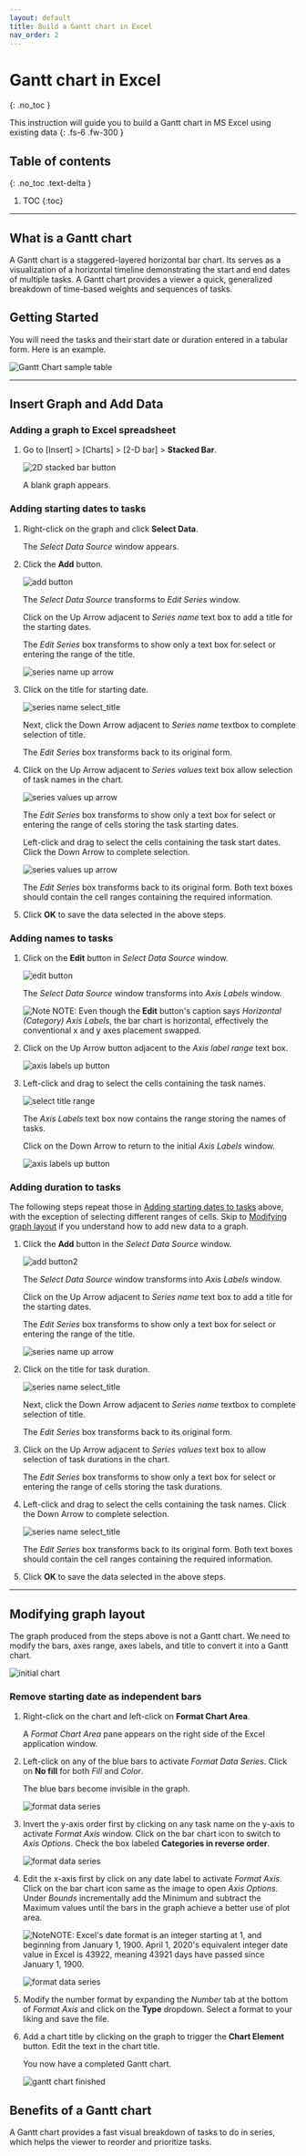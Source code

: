 ```yaml
---
layout: default
title: Build a Gantt chart in Excel
nav_order: 2
---
```


# Gantt chart in Excel
{: .no_toc }

This instruction will guide you to build a Gantt chart in MS Excel using existing data
{: .fs-6 .fw-300 }

## Table of contents
{: .no_toc .text-delta }

1. TOC
{:toc}

---

## What is a Gantt chart
A Gantt chart is a staggered-layered horizontal bar chart.
Its serves as a visualization of a horizontal timeline demonstrating the start and end dates of multiple tasks.
A Gantt chart provides a viewer a quick, generalized breakdown of time-based weights and sequences of tasks.

## Getting Started
You will need the tasks and their start date or duration entered in a tabular form.
Here is an example.

![Gantt Chart sample table](https://github.com/KevinSCLin/Kevin-Vlad-Test-Docs/blob/gh-pages/assets/images/gantt_chart_sample_tasks.png?raw=true)

---
## Insert Graph and Add Data

### Adding a graph to Excel spreadsheet
1. Go to [Insert] > [Charts] > [2-D bar] > **Stacked Bar**.

    ![2D stacked bar button](https://github.com/KevinSCLin/Kevin-Vlad-Test-Docs/blob/gh-pages/assets/images/2D_stacked_bar.png?raw=true)
    
    A blank graph appears.
    
### Adding starting dates to tasks 
1. Right-click on the graph and click **Select Data**.

    The _Select Data Source_ window appears.

2. Click the **Add** button.

    ![add button](https://github.com/KevinSCLin/Kevin-Vlad-Test-Docs/blob/gh-pages/assets/images/select_data_source_add_button.PNG?raw=true)
    
    The _Select Data Source_ transforms to _Edit Series_ window.
    
    Click on the Up Arrow adjacent to _Series name_ text box to add a title for the starting dates.
    
    The _Edit Series_ box transforms to show only a text box for select or entering the range of the title.
    
    ![series name up arrow](https://github.com/KevinSCLin/Kevin-Vlad-Test-Docs/blob/gh-pages/assets/images/edit_series_series_name_up_button.png?raw=true)

3. Click on the title for starting date.

    ![series name select_title](https://github.com/KevinSCLin/Kevin-Vlad-Test-Docs/blob/gh-pages/assets/images/edit_series_select_title.png?raw=true)
   
   Next, click the Down Arrow adjacent to _Series name_ textbox to complete selection of title.
   
   The _Edit Series_ box transforms back to its original form.
   
4. Click on the Up Arrow adjacent to _Series values_ text box allow selection of task names in the chart.

   ![series values up arrow](https://github.com/KevinSCLin/Kevin-Vlad-Test-Docs/blob/gh-pages/assets/images/edit_series_series_values_up_button.PNG?raw=true)

   The _Edit Series_ box transforms to show only a text box for select or entering the range of cells storing the task starting dates.
      
   Left-click and drag to select the cells containing the task start dates. Click the Down Arrow to complete selection.
   
   ![series values up arrow](https://github.com/KevinSCLin/Kevin-Vlad-Test-Docs/blob/gh-pages/assets/images/edit_series_select_values.png?raw=true)
   
   The _Edit Series_ box transforms back to its original form.
   Both text boxes should contain the cell ranges containing the required information.
   
5. Click **OK** to save the data selected in the above steps.

### Adding names to tasks

1. Click on the **Edit** button in _Select Data Source_ window.

    ![edit button](https://github.com/KevinSCLin/Kevin-Vlad-Test-Docs/blob/gh-pages/assets/images/select_data_source_edit_button.png?raw=true)
    
    The _Select Data Source_ window transforms into _Axis Labels_ window.
    
    ![Note][NOTE] NOTE: Even though the **Edit** button's caption says _Horizontal (Category) Axis Labels_, 
    the bar chart is horizontal, effectively the conventional x and y axes placement swapped.
    
2. Click on the Up Arrow button adjacent to the _Axis label range_ text box.
    
    ![axis labels up button](https://github.com/KevinSCLin/Kevin-Vlad-Test-Docs/blob/gh-pages/assets/images/axis_labels_up_button.PNG?raw=true)
    
3. Left-click and drag to select the cells containing the task names.

    ![select title range](https://github.com/KevinSCLin/Kevin-Vlad-Test-Docs/blob/gh-pages/assets/images/axis_labels_select_range.png?raw=true)

    The _Axis Labels_ text box now contains the range storing the names of tasks.
    
    Click on the Down Arrow to return to the initial _Axis Labels_ window.
    
    ![axis labels up button](https://github.com/KevinSCLin/Kevin-Vlad-Test-Docs/blob/gh-pages/assets/images/axis_labels_textbox_filled.png?raw=true)

### Adding duration to tasks

The following steps repeat those in [Adding starting dates to tasks](#adding-starting-dates-to-tasks) above,
with the exception of selecting different ranges of cells. Skip to [Modifying graph layout](#modifying-graph-layout)
if you understand how to add new data to a graph.

1. Click the **Add** button in the _Select Data Source_ window.

    ![add button2](https://github.com/KevinSCLin/Kevin-Vlad-Test-Docs/blob/gh-pages/assets/images/select_data_source_add_button_2.PNG?raw=true)

    The _Select Data Source_ window transforms into _Axis Labels_ window.
    
    Click on the Up Arrow adjacent to _Series name_ text box to add a title for the starting dates.
        
    The _Edit Series_ box transforms to show only a text box for select or entering the range of the title.
        
    ![series name up arrow](https://github.com/KevinSCLin/Kevin-Vlad-Test-Docs/blob/gh-pages/assets/images/edit_series_series_name_up_button.png?raw=true)
    
2. Click on the title for task duration.

    ![series name select_title](https://github.com/KevinSCLin/Kevin-Vlad-Test-Docs/blob/gh-pages/assets/images/edit_series_select_title2.png?raw=true)

   Next, click the Down Arrow adjacent to _Series name_ textbox to complete selection of title.
   
   The _Edit Series_ box transforms back to its original form.

3. Click on the Up Arrow adjacent to _Series values_ text box to allow selection of task durations in the chart.
   
   The _Edit Series_ box transforms to show only a text box for select or entering the range of cells storing the task durations.
   
3. Left-click and drag to select the cells containing the task names. Click the Down Arrow to complete selection.

    ![series name select_title](https://github.com/KevinSCLin/Kevin-Vlad-Test-Docs/blob/gh-pages/assets/images/edit_series_select_values2.png?raw=true)     
   
      The _Edit Series_ box transforms back to its original form.
      Both text boxes should contain the cell ranges containing the required information.
      
5. Click **OK** to save the data selected in the above steps.

---

## Modifying graph layout

The graph produced from the steps above is not a Gantt chart.
We need to modify the bars, axes range, axes labels, and title to convert it into a Gantt chart.

![initial chart](https://github.com/KevinSCLin/Kevin-Vlad-Test-Docs/blob/gh-pages/assets/images/initial_chart.png?raw=true)

### Remove starting date as independent bars

1. Right-click on the chart and left-click on **Format Chart Area**.

    A _Format Chart Area_ pane appears on the right side of the Excel application window.

2. Left-click on any of the blue bars to activate _Format Data Series_. Click on **No fill** for both _Fill_ and _Color_.
    
    The blue bars become invisible in the graph.
    
    ![format data series](https://github.com/KevinSCLin/Kevin-Vlad-Test-Docs/blob/gh-pages/assets/images/format_data_series_no_fill.png?raw=true)

3. Invert the y-axis order first by clicking on any task name on the y-axis to activate _Format Axis_ window.
    Click on the bar chart icon to switch to _Axis Options_. Check the box labeled **Categories in reverse order**.
    
    ![format data series](https://github.com/KevinSCLin/Kevin-Vlad-Test-Docs/blob/gh-pages/assets/images/format_axis_reverse_order.png?raw=true)

4. Edit the x-axis first by click on any date label to activate _Format Axis_. Click on the bar chart icon same as the
    image to open _Axis Options_. Under _Bounds_ incrementally add the Minimum and subtract the Maximum values until the bars
    in the graph achieve a better use of plot area.
    
    ![Note][NOTE]NOTE: Excel's date format is an integer starting at 1, and beginning from January 1, 1900.
    April 1, 2020's equivalent integer date value in Excel is 43922, meaning 43921 days have passed since
    January 1, 1900.
    
    ![format data series](https://github.com/KevinSCLin/Kevin-Vlad-Test-Docs/blob/gh-pages/assets/images/format_axis_bounds.png?raw=true)

5. Modify the number format by expanding the _Number_ tab at the bottom of _Format Axis_ and click on the **Type** dropdown.
   Select a format to your liking and save the file. 

6. Add a chart title by clicking on the graph to trigger the **Chart Element** button.
    Edit the text in the chart title.
    
    You now have a completed Gantt chart.
    
    ![gantt chart finished](https://github.com/KevinSCLin/Kevin-Vlad-Test-Docs/blob/gh-pages/assets/images/gantt_chart_finished.png?raw=true)

[NOTE]: https://github.com/KevinSCLin/Kevin-Vlad-Test-Docs/blob/gh-pages/assets/images/note_icon.png?raw=true

## Benefits of a Gantt chart

A Gantt chart provides a fast visual breakdown of tasks to do in series, which helps the viewer to reorder 
and prioritize tasks.